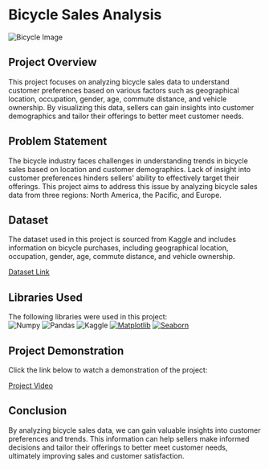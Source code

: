 # Bicycle Sales Analysis

![Bicycle Image](bicycle_image.jpg)

## Project Overview

This project focuses on analyzing bicycle sales data to understand customer preferences based on various factors such as geographical location, occupation, gender, age, commute distance, and vehicle ownership. By visualizing this data, sellers can gain insights into customer demographics and tailor their offerings to better meet customer needs.

## Problem Statement

The bicycle industry faces challenges in understanding trends in bicycle sales based on location and customer demographics. Lack of insight into customer preferences hinders sellers' ability to effectively target their offerings. This project aims to address this issue by analyzing bicycle sales data from three regions: North America, the Pacific, and Europe.

## Dataset

The dataset used in this project is sourced from Kaggle and includes information on bicycle purchases, including geographical location, occupation, gender, age, commute distance, and vehicle ownership.

[Dataset Link](https://www.kaggle.com/bicycles/bicycle-sales)

## Libraries Used

The following libraries were used in this project: <br>
![Numpy](https://img.shields.io/badge/Numpy-777BB4?style=for-the-badge&logo=numpy&logoColor=white)
![Pandas](https://img.shields.io/badge/Pandas-2C2D72?style=for-the-badge&logo=pandas&logoColor=white)
![Kaggle](https://img.shields.io/badge/Kaggle-20BEFF?style=for-the-badge&logo=Kaggle&logoColor=white)
[![Matplotlib](https://img.shields.io/badge/Matplotlib-2C2D72?style=for-the-badge&logo=matplotlib&logoColor=white)](https://matplotlib.org/)
[![Seaborn](https://img.shields.io/badge/Seaborn-2C2D72?style=for-the-badge&logo=seaborn&logoColor=white)](https://seaborn.pydata.org/)


## Project Demonstration

Click the link below to watch a demonstration of the project:

[Project Video](https://www.youtube.com/watch?v=YboXwoAtaik)

## Conclusion

By analyzing bicycle sales data, we can gain valuable insights into customer preferences and trends. This information can help sellers make informed decisions and tailor their offerings to better meet customer needs, ultimately improving sales and customer satisfaction.
